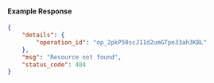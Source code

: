 <!-- Code generated for API Clients. DO NOT EDIT. -->

#### Example Response

```json
{
	"details": {
		"operation_id": "op_2pkP50scJ11d2umGTpe33ah3KBL"
	},
	"msg": "Resource not found",
	"status_code": 404
}
```
